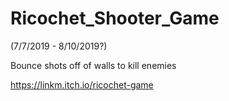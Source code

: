 # Ricochet_Shooter_Game
(7/7/2019 - 8/10/2019?)

Bounce shots off of walls to kill enemies

https://linkm.itch.io/ricochet-game
